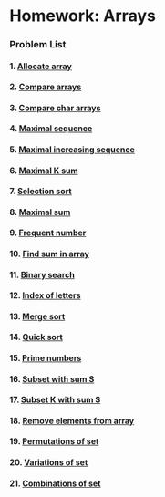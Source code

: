Homework: Arrays
================

### Problem List

#### 1. [Allocate array]()
#### 2. [Compare arrays]()
#### 3. [Compare char arrays]()
#### 4. [Maximal sequence]()
#### 5. [Maximal increasing sequence]()
#### 6. [Maximal K sum]()
#### 7. [Selection sort]()
#### 8. [Maximal sum]()
#### 9. [Frequent number]()
#### 10. [Find sum in array]()
#### 11. [Binary search]()
#### 12. [Index of letters]()
#### 13. [Merge sort]()
#### 14. [Quick sort]()
#### 15. [Prime numbers]()
#### 16. [Subset with sum S]()
#### 17. [Subset K with sum S]()
#### 18. [Remove elements from array]()
#### 19. [Permutations of set]()
#### 20. [Variations of set]()
#### 21. [Combinations of set]()
